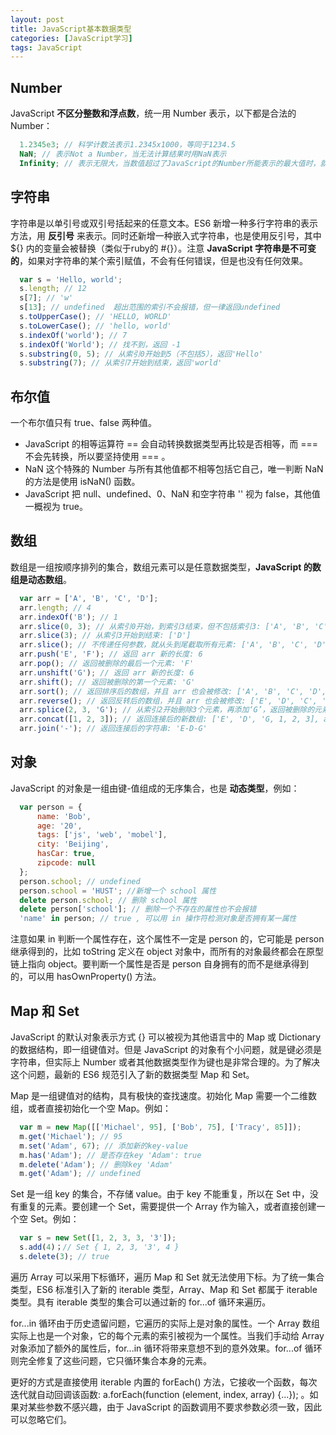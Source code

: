 ```yaml
---
layout: post
title: JavaScript基本数据类型
categories: [JavaScript学习]
tags: JavaScript
---
```


## Number
JavaScript **不区分整数和浮点数**，统一用 Number 表示，以下都是合法的 Number：
```javascript
  1.2345e3; // 科学计数法表示1.2345x1000，等同于1234.5
  NaN; // 表示Not a Number，当无法计算结果时用NaN表示
  Infinity; // 表示无限大，当数值超过了JavaScript的Number所能表示的最大值时，就表示为Infinity
```

## 字符串
字符串是以单引号或双引号括起来的任意文本。ES6 新增一种多行字符串的表示方法，用 **反引号** 来表示。同时还新增一种嵌入式字符串，也是使用反引号，其中 ${} 内的变量会被替换（类似于ruby的 #{}）。注意 **JavaScript 字符串是不可变的**，如果对字符串的某个索引赋值，不会有任何错误，但是也没有任何效果。
```javascript
  var s = 'Hello, world';
  s.length; // 12
  s[7]; // 'w'
  s[13]; // undefined  超出范围的索引不会报错，但一律返回undefined
  s.toUpperCase(); // 'HELLO, WORLD'
  s.toLowerCase(); // 'hello, world'
  s.indexOf('world'); // 7
  s.indexOf('World'); // 找不到，返回 -1
  s.substring(0, 5); // 从索引0开始到5（不包括5），返回'Hello'
  s.substring(7); // 从索引7开始到结束，返回'world'
```

## 布尔值
一个布尔值只有 true、false 两种值。
* JavaScript 的相等运算符 == 会自动转换数据类型再比较是否相等，而 === 不会先转换，所以要坚持使用 === 。
* NaN 这个特殊的 Number 与所有其他值都不相等包括它自己，唯一判断 NaN 的方法是使用 isNaN() 函数。
* JavaScript 把 null、undefined、0、NaN 和空字符串 '' 视为 false，其他值一概视为 true。

## 数组
数组是一组按顺序排列的集合，数组元素可以是任意数据类型，**JavaScript 的数组是动态数组**。
```javascript
  var arr = ['A', 'B', 'C', 'D'];
  arr.length; // 4
  arr.indexOf('B'); // 1
  arr.slice(0, 3); // 从索引0开始，到索引3结束，但不包括索引3: ['A', 'B', 'C']
  arr.slice(3); // 从索引3开始到结束: ['D']
  arr.slice(); // 不传递任何参数，就从头到尾截取所有元素: ['A', 'B', 'C', 'D']
  arr.push('E', 'F'); // 返回 arr 新的长度: 6
  arr.pop(); // 返回被删除的最后一个元素: 'F'
  arr.unshift('G'); // 返回 arr 新的长度: 6
  arr.shift(); // 返回被删除的第一个元素: 'G'
  arr.sort(); // 返回排序后的数组，并且 arr 也会被修改: ['A', 'B', 'C', 'D', 'E']
  arr.reverse(); // 返回反转后的数组，并且 arr 也会被修改: ['E', 'D', 'C', 'B', 'A']
  arr.splice(2, 3, 'G'); // 从索引2开始删除3个元素，再添加‘G’，返回被删除的元素: ['C', 'B', 'A']
  arr.concat([1, 2, 3]); // 返回连接后的新数组: ['E', 'D', 'G, 1, 2, 3], arr 不变
  arr.join('-'); // 返回连接后的字符串: 'E-D-G'
```

## 对象
JavaScript 的对象是一组由键-值组成的无序集合，也是 **动态类型**，例如：
```javascript
  var person = {
      name: 'Bob',
      age: '20',
      tags: ['js', 'web', 'mobel'],
      city: 'Beijing',
      hasCar: true,
      zipcode: null
  };
  person.school; // undefined
  person.school = 'HUST'; //新增一个 school 属性
  delete person.school; // 删除 school 属性
  delete person['school']; // 删除一个不存在的属性也不会报错
  'name' in person; // true , 可以用 in 操作符检测对象是否拥有某一属性
```
注意如果 in 判断一个属性存在，这个属性不一定是 person 的，它可能是 person 继承得到的，比如 toString 定义在 object 对象中，而所有的对象最终都会在原型链上指向 object。要判断一个属性是否是 person 自身拥有的而不是继承得到的，可以用 hasOwnProperty() 方法。

## Map 和 Set
JavaScript 的默认对象表示方式 {} 可以被视为其他语言中的 Map 或 Dictionary 的数据结构，即一组键值对。但是 JavaScript 的对象有个小问题，就是键必须是字符串，但实际上 Number 或者其他数据类型作为键也是非常合理的。为了解决这个问题，最新的 ES6 规范引入了新的数据类型 Map 和 Set。

Map 是一组键值对的结构，具有极快的查找速度。初始化 Map 需要一个二维数组，或者直接初始化一个空 Map。例如：
```javascript
  var m = new Map([['Michael', 95], ['Bob', 75], ['Tracy', 85]]);
  m.get('Michael'); // 95
  m.set('Adam', 67); // 添加新的key-value
  m.has('Adam'); // 是否存在key 'Adam': true
  m.delete('Adam'); // 删除key 'Adam'
  m.get('Adam'); // undefined
```

Set 是一组 key 的集合，不存储 value。由于 key 不能重复，所以在 Set 中，没有重复的元素。要创建一个 Set，需要提供一个 Array 作为输入，或者直接创建一个空 Set。例如：
```javascript
  var s = new Set([1, 2, 3, 3, '3']);
  s.add(4)；// Set { 1, 2, 3, '3', 4 }
  s.delete(3); // true
```

遍历 Array 可以采用下标循环，遍历 Map 和 Set 就无法使用下标。为了统一集合类型，ES6 标准引入了新的 iterable 类型，Array、Map 和 Set 都属于 iterable 类型。具有 iterable 类型的集合可以通过新的 for...of 循环来遍历。

for...in 循环由于历史遗留问题，它遍历的实际上是对象的属性。一个 Array 数组实际上也是一个对象，它的每个元素的索引被视为一个属性。当我们手动给 Array 对象添加了额外的属性后，for...in 循环将带来意想不到的意外效果。for...of 循环则完全修复了这些问题，它只循环集合本身的元素。

更好的方式是直接使用 iterable 内置的 forEach() 方法，它接收一个函数，每次迭代就自动回调该函数: a.forEach(function (element, index, array) {...}); 。如果对某些参数不感兴趣，由于 JavaScript 的函数调用不要求参数必须一致，因此可以忽略它们。
